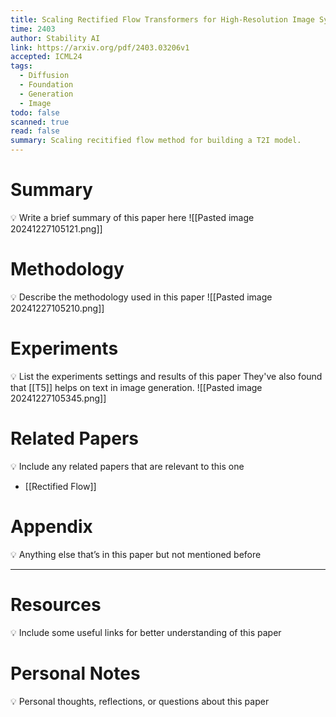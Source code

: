 ```yaml
---
title: Scaling Rectified Flow Transformers for High-Resolution Image Synthesis
time: 2403
author: Stability AI
link: https://arxiv.org/pdf/2403.03206v1
accepted: ICML24
tags:
  - Diffusion
  - Foundation
  - Generation
  - Image
todo: false
scanned: true
read: false
summary: Scaling recitified flow method for building a T2I model.
---
```

# Summary
💡 Write a brief summary of this paper here
![[Pasted image 20241227105121.png]]
# Methodology
💡 Describe the methodology used in this paper
![[Pasted image 20241227105210.png]]
# Experiments
💡 List the experiments settings and results of this paper
They've also found that [[T5]] helps on text in image generation.
![[Pasted image 20241227105345.png]]
# Related Papers
💡 Include any related papers that are relevant to this one
- [[Rectified Flow]]
# Appendix
💡 Anything else that’s in this paper but not mentioned before

---
# Resources
💡 Include some useful links for better understanding of this paper

# Personal Notes
💡 Personal thoughts, reflections, or questions about this paper